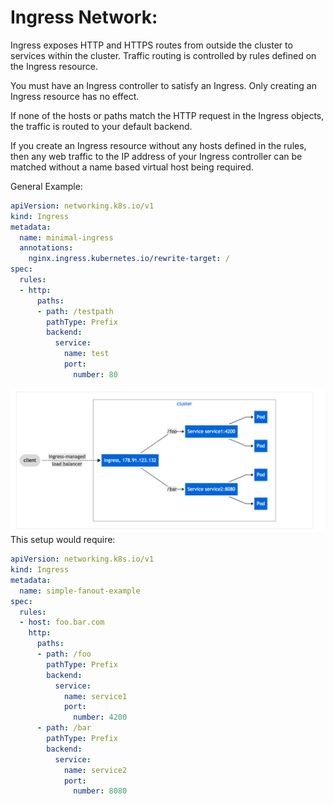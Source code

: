 # Ingress Network:

Ingress exposes HTTP and HTTPS routes from outside the cluster to services within the cluster. Traffic routing is controlled by rules defined on the Ingress resource.

You must have an Ingress controller to satisfy an Ingress. Only creating an Ingress resource has no effect.

If none of the hosts or paths match the HTTP request in the Ingress objects, the traffic is routed to your default backend.

If you create an Ingress resource without any hosts defined in the rules, then any web traffic to the IP address of your Ingress controller can be matched without a name based virtual host being required.

General Example:
```yaml
apiVersion: networking.k8s.io/v1
kind: Ingress
metadata:
  name: minimal-ingress
  annotations:
    nginx.ingress.kubernetes.io/rewrite-target: /
spec:
  rules:
  - http:
      paths:
      - path: /testpath
        pathType: Prefix
        backend:
          service:
            name: test
            port:
              number: 80
```


![](images/ingress1.png)
This setup would require:
```yaml
apiVersion: networking.k8s.io/v1
kind: Ingress
metadata:
  name: simple-fanout-example
spec:
  rules:
  - host: foo.bar.com
    http:
      paths:
      - path: /foo
        pathType: Prefix
        backend:
          service:
            name: service1
            port:
              number: 4200
      - path: /bar
        pathType: Prefix
        backend:
          service:
            name: service2
            port:
              number: 8080

```